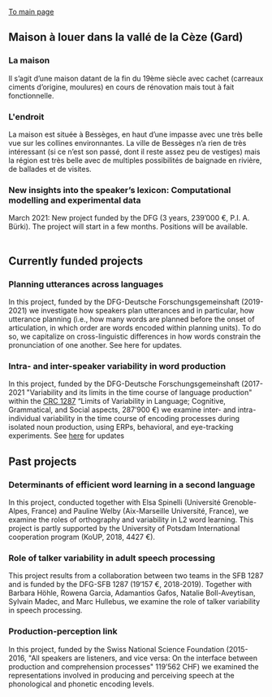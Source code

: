 

[To main page](https://audreyburki.github.io/Website/)

## Maison à louer dans la vallé de la Cèze (Gard)







### La maison

Il s’agit d’une maison datant de la fin du 19ème siècle avec cachet (carreaux ciments d’origine, moulures) en cours de rénovation mais tout à fait fonctionnelle. 


### L'endroit
La maison est située à Bessèges, en haut d’une impasse avec une très belle vue sur les collines environnantes. La ville de Bessèges n’a rien de très intéressant (si ce n’est son passé, dont il reste assez peu de vestiges) mais la région est très belle avec de multiples possibilités de baignade en rivière, de ballades et de visites.


### New insights into the speaker’s lexicon: Computational modelling and experimental data
March 2021: New project funded by the DFG (3 years, 239’000 €, P.I. A. Bürki). The project will start in a few months. Positions will be available. <br/> <br/>
 
  
 
## Currently funded projects

### Planning utterances across languages 
In this project, funded by the DFG-Deutsche Forschungsgemeinshaft (2019-2021) we investigate how speakers plan utterances and in particular, how utterance planning (i.e., how many words are planned before the onset of articulation, in which order are words encoded within planning units). To do so, we capitalize on cross-linguistic differences in how words constrain the pronunciation of one another. See here for updates.


### Intra- and inter-speaker variability in word production
In this project, funded by the DFG-Deutsche Forschungsgemeinshaft (2017-2021 "Variability and its limits in the time course of language production" within the [CRC 1287](https://www.uni-potsdam.de/de/sfb1287/uebersicht.html) “Limits of Variability in Language; Cognitive, Grammatical, and Social aspects, 287’900 €) we examine inter- and intra-individual variability in the time course of encoding processes during isolated noun production, using ERPs, behavioral, and eye-tracking experiments. See [here](https://www.uni-potsdam.de/de/sfb1287/teilprojekte/cluster-b/projekt-b05) for updates 




## Past projects

### Determinants of efficient word learning in a second language
In this project, conducted together with Elsa Spinelli (Université Grenoble-Alpes, France) and Pauline Welby (Aix-Marseille Université, France), we examine the roles of orthography and variability in L2 word learning. This project is partly supported by the University of Potsdam International cooperation program (KoUP, 2018, 4427 €). 


### Role of talker variability in adult speech processing
This project results from a collaboration between two teams in the SFB 1287 and is funded by the DFG-SFB 1287 (19‘157 €, 2018-2019). Together with Barbara Höhle, Rowena Garcia, Adamantios Gafos, Natalie Boll-Aveytisan, Sylvain Madec, and Marc Hullebus, we examine the role of talker variability in speech processing. 


### Production-perception link
In this project, funded by the Swiss National Science Foundation (2015-2016, "All speakers are listeners, and vice versa: On the interface between production and comprehension processes" 119’562 CHF) we examined the representations involved in producing and perceiving speech at the phonological and phonetic encoding levels.
